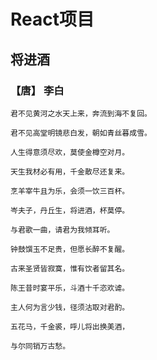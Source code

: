 # React项目

## 将进酒

### 【唐】 李白

    君不见黄河之水天上来，奔流到海不复回。

    君不见高堂明镜悲白发，朝如青丝暮成雪。

    人生得意须尽欢，莫使金樽空对月。

    天生我材必有用，千金散尽还复来。

    烹羊宰牛且为乐，会须一饮三百杯。

    岑夫子，丹丘生，将进酒，杯莫停。

    与君歌一曲，请君为我倾耳听。

    钟鼓馔玉不足贵，但愿长醉不复醒。

    古来圣贤皆寂寞，惟有饮者留其名。

    陈王昔时宴平乐，斗酒十千恣欢谑。

    主人何为言少钱，径须沽取对君酌。

    五花马，千金裘，呼儿将出换美酒，

    与尔同销万古愁。
